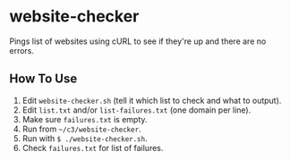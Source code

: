 # website-checker

Pings list of websites using cURL to see if they're up and there are no errors.

## How To Use

1. Edit `website-checker.sh` (tell it which list to check and what to output).
2. Edit `list.txt` and/or `list-failures.txt` (one domain per line).
3. Make sure `failures.txt` is empty.
4. Run from `~/c3/website-checker`.
5. Run with `$ ./website-checker.sh`.
6. Check `failures.txt` for list of failures.

